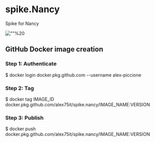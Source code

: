 # spike.Nancy

Spike for Nancy

![""]("https://github.com/alex75it/spike.nancy/workflows/Build%20Docker%20image/badge.svg")%20


## GitHub Docker image creation

### Step 1: Authenticate
$ docker login docker.pkg.github.com --username alex-piccione
### Step 2: Tag
$ docker tag IMAGE_ID docker.pkg.github.com/alex75it/spike.nancy/IMAGE_NAME:VERSION
### Step 3: Publish
$ docker push docker.pkg.github.com/alex75it/spike.nancy/IMAGE_NAME:VERSION
